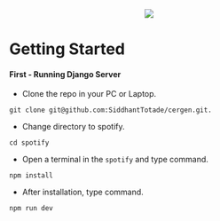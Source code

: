 <div align="center" >
  <img src="https://github.com/SiddhantTotade/spotify" />
</div>

# Getting Started

#### First - Running Django Server
+ Clone the repo in your PC or Laptop.
```shell
git clone git@github.com:SiddhantTotade/cergen.git.
```
+ Change directory to spotify.
```shell
cd spotify
```

+ Open a terminal in the `spotify` and type command.
```shell
npm install
```
+ After installation, type command.
```shell
npm run dev
```
